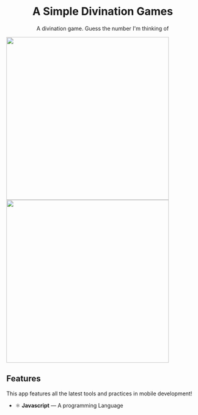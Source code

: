 
<h1 align="center">
<br>
A Simple Divination Games
</h1>

<p align="center">A divination game. Guess the number I'm thinking of</p>

<div>
  <img align="center" src="https://imgur.com/mK7adxI" height="425">
  <img align="acenter" src="https://imgur.com/ZU5BLCF" height="425">
</div>

## Features
[//]: # (Add the features of your project here:)
This app features all the latest tools and practices in mobile development!

- ⚛️ **Javascript** — A programming Language
